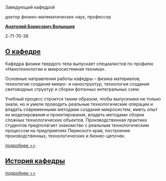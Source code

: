 Заведующий кафедрой
   

 доктор физико-математических наук, профессор
 

[**Анатолий Борисович Волынцев**](http://www.psu.ru/personalnye-stranitsy-prepodavatelej/v/anatolij-borisovich-volyntsev)


 2-71-70-38
 


  
[О кафедре](http://www.psu.ru/fakultety/fiziko-matematicheskij-institut/kafedry/kafedra-fiziki-tverdogo-tela/o-kafedre-fiziki-tverdogo-tela)
---------------------------------------------------------------------------------------------------------------------------





 Кафедра физики твердого тела выпускает специалистов по профилю «Нанотехнологии и микросистемная техника».
   



 Основные направления работы кафедры – физика материалов, технологии создания микро- и наноструктур, технологии создания световодных структур и сборки фотонных интегральных схем.
 

  

 Учебный процесс строится таким образом, чтобы выпускники не только знали, но и умели проводить реальные технологические операции и владеть современными методами создания микросистем, иметь опыт их моделирования и проектирования, владеть методами сборки сложных технологических объектов. Производственная практика студентов предполагает знакомство с реальным технологическим процессом на предприятиях Пермского края, построение производственных, технологических и бизнес-цепочек.
 

[подробнее >>](http://www.psu.ru/fakultety/fiziko-matematicheskij-institut/kafedry/kafedra-fiziki-tverdogo-tela/o-kafedre-fiziki-tverdogo-tela) 





[История кафедры](http://www.psu.ru/fakultety/fiziko-matematicheskij-institut/kafedry/kafedra-fiziki-tverdogo-tela/istorija-kafedry-fisiki-tverdogo-tela)
----------------------------------------------------------------------------------------------------------------------------------------





[подробнее >>](http://www.psu.ru/fakultety/fiziko-matematicheskij-institut/kafedry/kafedra-fiziki-tverdogo-tela/istorija-kafedry-fisiki-tverdogo-tela)